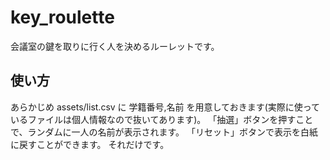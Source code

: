 # key_roulette

会議室の鍵を取りに行く人を決めるルーレットです。

## 使い方

あらかじめ assets/list.csv に 学籍番号,名前 を用意しておきます(実際に使っているファイルは個人情報なので抜いてあります)。
「抽選」ボタンを押すことで、ランダムに一人の名前が表示されます。
「リセット」ボタンで表示を白紙に戻すことができます。
それだけです。